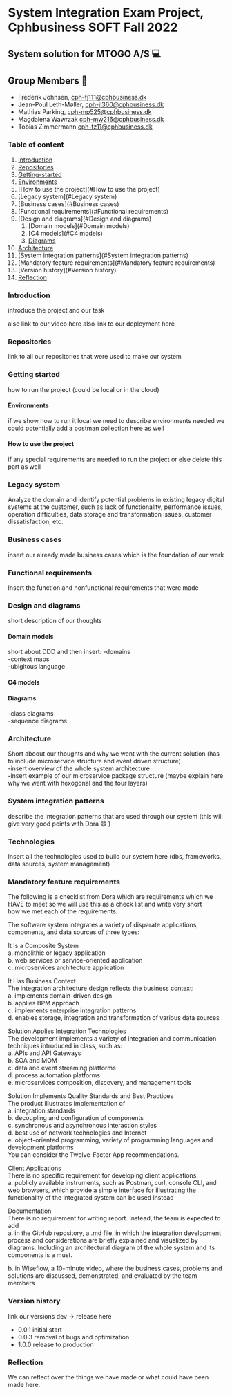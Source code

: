 # System Integration Exam Project, Cphbusiness SOFT Fall 2022     
  
## System solution for MTOGO A/S :computer:    

## Group Members :wave:     

- Frederik Johnsen, cph-fj111@cphbusiness.dk
- Jean-Poul Leth-Møller, cph-jl360@cphbusiness.dk
- Mathias Parking, cph-mp525@cphbusiness.dk
- Magdalena Wawrzak cph-mw216@cphbusiness.dk
- Tobias Zimmermann cph-tz11@cphbusiness.dk

### Table of content
1. [Introduction](#Introduction)
2. [Repositories](#Repositories)
3. [Getting-started](#Getting-started)
  1. [Environments](#Environments)
  2. [How to use the project](#How to use the project)
6. [Legacy system](#Legacy system)
7. [Business cases](#Business cases)
8. [Functional requirements](#Functional requirements)
9. [Design and diagrams](#Design and diagrams)
   1. [Domain models](#Domain models)
   2. [C4 models](#C4 models)
   3. [Diagrams](#Diagrams)
13. [Architecture](#Architecture)
14. [System integration patterns](#System integration patterns)
15. [Mandatory feature requirements](#Mandatory feature requirements)
16. [Version history](#Version history)
17. [Reflection](#Reflection)
      
### Introduction    
introduce the project and our task  
  
also link to our video here
also link to our deployment here  

### Repositories
link to all our repositories that were used to make our system  

### Getting started  
how to run the project (could be local or in the cloud)

#### Environments
if we show how to run it local we need to describe environments needed
we could potentially add a postman collection here as well
  
#### How to use the project  
if any special requirements are needed to run the project or else delete this part as well

### Legacy system  
Analyze the domain and identify potential problems in existing legacy digital systems at the 
customer, such as lack of functionality, performance issues, operation difficulties, data 
storage and transformation issues, customer dissatisfaction, etc.    
    
### Business cases
insert our already made business cases which is the foundation of our work  
  
### Functional requirements  
Insert the function and nonfunctional requirements that were made    
  
### Design and diagrams
short description of our thoughts  
  
#### Domain models 
short about DDD and then insert:
-domains  
-context maps  
-ubigitous language 
  
#### C4 models  
  
#### Diagrams  
-class diagrams  
-sequence diagrams  
  
### Architecture
Short aboout our thoughts and why we went with the current solution (has to include microservice structure and event driven structure)  
-insert overview of the whole system architecture  
-insert example of our microservice package structure (maybe explain here why we went with hexogonal and the four layers)  
  
### System integration patterns
describe the integration patterns that are used through our system (this will give very good points with Dora :smile: )
  
### Technologies  
Insert all the technologies used to build our system here
(dbs, frameworks, data sources, system management)  
  
### Mandatory feature requirements  
The following is a checklist from Dora which are requirements which we HAVE to meet so we will use this as a check list and write very short  
how we met each of the requirements.   
   
The software system integrates a variety of disparate applications, components, and data sources
of three types: 
  
It Is a Composite System   
a. monolithic or legacy application  
b. web services or service-oriented application  
c. microservices architecture application  
  
It Has Business Context  
The integration architecture design reflects the business context:  
a. implements domain-driven design  
b. applies BPM approach  
c. implements enterprise integration patterns  
d. enables storage, integration and transformation of various data sources  
  
Solution Applies Integration Technologies  
The development implements a variety of integration and communication techniques introduced 
in class, such as:  
a. APIs and API Gateways  
b. SOA and MOM  
c. data and event streaming platforms  
d. process automation platforms  
e. microservices composition, discovery, and management tools  
  
Solution Implements Quality Standards and Best Practices  
The product illustrates implementation of  
a. integration standards  
b. decoupling and configuration of components  
c. synchronous and asynchronous interaction styles  
d. best use of network technologies and Internet  
e. object-oriented programming, variety of programming languages and development 
platforms  
You can consider the Twelve-Factor App recommendations.  
  
Client Applications  
There is no specific requirement for developing client applications.  
a. publicly available instruments, such as Postman, curl, console CLI, and web browsers, 
which provide a simple interface for illustrating the functionality of the integrated system 
can be used instead  
  
Documentation  
There is no requirement for writing report. Instead, the team is expected to add  
a. in the GitHub repository, a .md file, in which the integration development process and 
considerations are briefly explained and visualized by diagrams. Including an 
architectural diagram of the whole system and its components is a must.  

b. in Wiseflow, a 10-minute video, where the business cases, problems and solutions
are discussed, demonstrated, and evaluated by the team members  
  
  
### Version history  
link our versions dev -> release here
- 0.0.1 initial start
- 0.0.3 removal of bugs and optimization
- 1.0.0 release to production  
  
### Reflection  
We can reflect over the things we have made or what could have been made here.  
  



   
 




